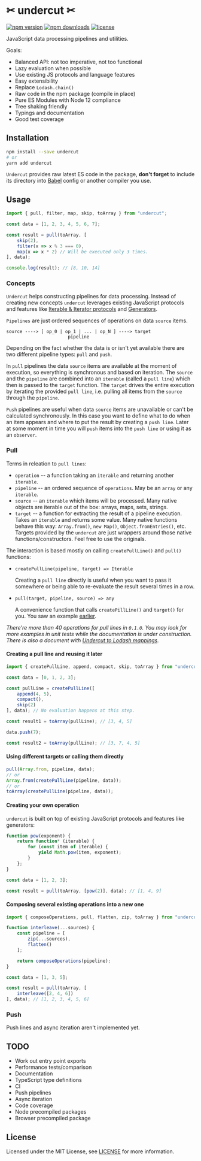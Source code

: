 # ✂ undercut ✂

[![npm version](https://img.shields.io/npm/v/undercut.svg?style=flat-square)](https://www.npmjs.com/package/undercut)
[![npm downloads](https://img.shields.io/npm/dm/undercut.svg?style=flat-square)](https://www.npmjs.com/package/undercut)
[![license](https://img.shields.io/npm/l/undercut.svg?style=flat-square)](https://github.com/the-spyke/undercut/blob/master/LICENSE)

JavaScript data processing pipelines and utilities.

Goals:

- Balanced API: not too imperative, not too functional
- Lazy evaluation when possible
- Use existing JS protocols and language features
- Easy extensibility
- Replace `Lodash.chain()`
- Raw code in the npm package (compile in place)
- Pure ES Modules with Node 12 compliance
- Tree shaking friendly
- Typings and documentation
- Good test coverage

## Installation

```sh
npm install --save undercut
# or
yarn add undercut
```

`Undercut` provides raw latest ES code in the package, **don't forget** to include its directory into [Babel](https://babeljs.io/) config or another compiler you use.

## Usage

```js
import { pull, filter, map, skip, toArray } from "undercut";

const data = [1, 2, 3, 4, 5, 6, 7];

const result = pull(toArray, [
    skip(2),
    filter(x => x % 3 === 0),
    map(x => x * 2) // Will be executed only 3 times.
], data);

console.log(result); // [8, 10, 14]
```

### Concepts

`Undercut` helps constructing pipelines for data processing. Instead of creating new concepts `undercut` leverages existing JavaScript protocols and features like [Iterable & Iterator protocols](https://developer.mozilla.org/en-US/docs/Web/JavaScript/Reference/Iteration_protocols) and [Generators](https://developer.mozilla.org/en-US/docs/Web/JavaScript/Reference/Statements/function*).

`Pipelines` are just ordered sequences of operations on data `source` items.

```text
source ----> [ op_0 | op_1 | ... | op_N ] ----> target
                       pipeline
```

Depending on the fact whether the data is or isn't yet available there are two different pipeline types: `pull` and `push`.

In `pull` pipelines the data `source` items are available at the moment of execution, so everything is synchronous and based on iteration. The `source` and the `pipeline` are combined into an `iterable` (called a `pull line`) which then is passed to the `target` function. The `target` drives the entire execution by iterating the provided `pull line`, i.e. pulling all items from the `source` through the `pipeline`.

`Push` pipelines are useful when data `source` items are unavailable or can't be calculated synchronously. In this case you want to define what to do when an item appears and where to put the result by creating a `push line`. Later at some moment in time you will `push` items into the `push line` or using it as an `observer`.

### Pull

Terms in releation to `pull lines`:

- `operation` -- a function taking an `iterable` and returning another `iterable`.
- `pipeline` -- an ordered sequence of `operations`. May be an `array` or any `iterable`.
- `source` -- an `iterable` which items will be processed. Many native objects are iterable out of the box: arrays, maps, sets, strings.
- `target` -- a function for extracting the result of a pipeline execution. Takes an `iterable` and returns some value. Many native functions behave this way: `Array.from()`, `new Map()`, `Object.fromEntries()`, etc. Targets provided by the `undercut` are just wrappers around those native functions/constructors. Feel free to use the originals.

The interaction is based mostly on calling `createPullLine()` and `pull()` functions:

- `createPullLine(pipeline, target) => Iterable`

  Creating a `pull line` directly is useful when you want to pass it somewhere or being able to re-evaluate the result several times in a row.
- `pull(target, pipeline, source) => any`

  A convenience function that calls `createPillLine()` and `target()` for you. You saw an example [earlier](#usage).

*There're more than 40 operations for pull lines in `0.1.0`. You may look for more examples in unit tests while the documentation is under construction. There is also a document with [Undercut to Lodash mappings](https://docs.google.com/spreadsheets/d/1SdEfGV-pxTXi9Ur3Lw7IjDo2VVkz_EExUHmPrxRu_do).*

#### Creating a pull line and reusing it later

```js
import { createPullLine, append, compact, skip, toArray } from "undercut";

const data = [0, 1, 2, 3];

const pullLine = createPullLine([
    append(4, 5),
    compact(),
    skip(2)
], data); // No evaluation happens at this step.

const result1 = toArray(pullLine); // [3, 4, 5]

data.push(7);

const result2 = toArray(pullLine); // [3, 7, 4, 5]
```

#### Using different targets or calling them directly

```js
pull(Array.from, pipeline, data);
// or
Array.from(createPullLine(pipeline, data));
// or
toArray(createPullLine(pipeline, data));
```

#### Creating your own operation

`undercut` is built on top of existing JavaScript protocols and features like generators:

```js
function pow(exponent) {
    return function* (iterable) {
        for (const item of iterable) {
            yield Math.pow(item, exponent);
        }
    };
}

const data = [1, 2, 3];

const result = pull(toArray, [pow(2)], data); // [1, 4, 9]
```

#### Composing several existing operations into a new one

```js
import { composeOperations, pull, flatten, zip, toArray } from "undercut";

function interleave(...sources) {
    const pipeline = [
        zip(...sources),
        flatten()
    ];

    return composeOperations(pipeline);
}

const data = [1, 3, 5];

const result = pull(toArray, [
    interleave([2, 4, 6])
], data); // [1, 2, 3, 4, 5, 6]
```

### Push

Push lines and async iteration aren't implemented yet.

## TODO

- Work out entry point exports
- Performance tests/comparison
- Documentation
- TypeScript type definitions
- CI
- Push pipelines
- Async iteration
- Code coverage
- Node precompiled packages
- Browser precompiled package

## License

Licensed under the MIT License, see [LICENSE](LICENSE) for more information.
